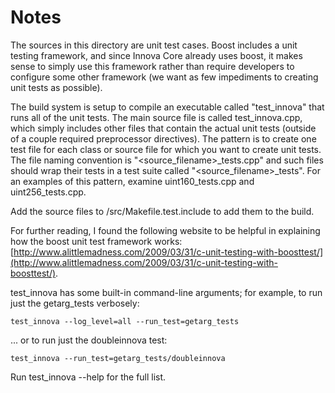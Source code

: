 # Notes
The sources in this directory are unit test cases.  Boost includes a
unit testing framework, and since Innova Core already uses boost, it makes
sense to simply use this framework rather than require developers to
configure some other framework (we want as few impediments to creating
unit tests as possible).

The build system is setup to compile an executable called "test_innova"
that runs all of the unit tests.  The main source file is called
test_innova.cpp, which simply includes other files that contain the
actual unit tests (outside of a couple required preprocessor
directives).  The pattern is to create one test file for each class or
source file for which you want to create unit tests.  The file naming
convention is "<source_filename>_tests.cpp" and such files should wrap
their tests in a test suite called "<source_filename>_tests".  For an
examples of this pattern, examine uint160_tests.cpp and
uint256_tests.cpp.

Add the source files to /src/Makefile.test.include to add them to the build.

For further reading, I found the following website to be helpful in
explaining how the boost unit test framework works:
[http://www.alittlemadness.com/2009/03/31/c-unit-testing-with-boosttest/](http://www.alittlemadness.com/2009/03/31/c-unit-testing-with-boosttest/).

test_innova has some built-in command-line arguments; for
example, to run just the getarg_tests verbosely:

    test_innova --log_level=all --run_test=getarg_tests

... or to run just the doubleinnova test:

    test_innova --run_test=getarg_tests/doubleinnova

Run  test_innova --help   for the full list.

